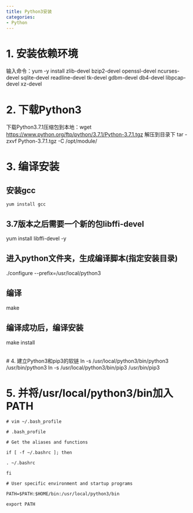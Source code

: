 ```yaml
---
title: Python3安装
categories:
- Python
---
```

# 1. 安装依赖环境

输入命令：yum -y install zlib-devel bzip2-devel openssl-devel ncurses-devel sqlite-devel readline-devel tk-devel gdbm-devel db4-devel libpcap-devel xz-devel

# 2. 下载Python3
下载Python3.7.1压缩包到本地：wget https://www.python.org/ftp/python/3.7.1/Python-3.7.1.tgz
解压到目录下 tar -zxvf Python-3.7.1.tgz -C /opt/module/

# 3. 编译安装
## 安装gcc    
`yum install gcc`

## 3.7版本之后需要一个新的包libffi-devel
yum install libffi-devel -y

## 进入python文件夹，生成编译脚本(指定安装目录)
./configure --prefix=/usr/local/python3  

## 编译
make

## 编译成功后，编译安装
make install

<br>
# 4. 建立Python3和pip3的软链
ln -s /usr/local/python3/bin/python3 /usr/bin/python3
ln -s /usr/local/python3/bin/pip3 /usr/bin/pip3

# 5. 并将/usr/local/python3/bin加入PATH
```
# vim ~/.bash_profile

# .bash_profile

# Get the aliases and functions

if [ -f ~/.bashrc ]; then

. ~/.bashrc

fi

# User specific environment and startup programs

PATH=$PATH:$HOME/bin:/usr/local/python3/bin

export PATH
```
